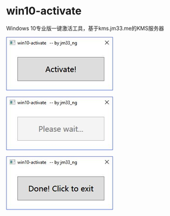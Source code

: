 # win10-activate
Windows 10专业版一键激活工具，基于kms.jm33.me的KMS服务器

![](/img/win-activate.JPG)

![](/img/win-activate-wait.JPG)

![](/img/win-activate-done.JPG)
